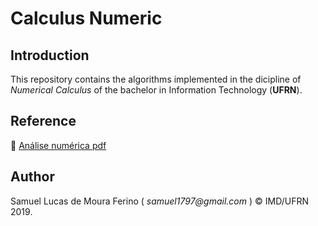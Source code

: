 # Calculus Numeric

## Introduction  
  
This repository contains the algorithms implemented in the dicipline of _Numerical Calculus_ of the bachelor in Information Technology (__UFRN__).

## Reference  

:link: [Análise numérica pdf](https://fac.ksu.edu.sa/sites/default/files/numerical_analysis_9th.pdf)  


## Author  
Samuel Lucas de Moura Ferino ( _samuel1797@gmail.com_ ) :copyright: IMD/UFRN 2019. 
